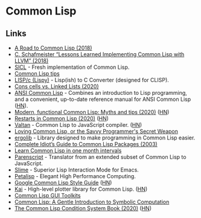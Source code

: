 # Common Lisp

## Links

* [A Road to Common Lisp \(2018\)](http://stevelosh.com/blog/2018/08/a-road-to-common-lisp/)
* [C. Schafmeister “Lessons Learned Implementing Common Lisp with LLVM” \(2018\)](https://www.youtube.com/watch?v=mbdXeRBbgDM)
* [SICL](https://github.com/robert-strandh/SICL) - Fresh implementation of Common Lisp.
* [Common Lisp tips](https://github.com/lisp-tips/lisp-tips)
* [LISP/c \(Lispy\)](https://github.com/eratosthenesia/lispc) - Lisp\(ish\) to C Converter \(designed for CLISP\).
* [Cons cells vs. Linked Lists \(2020\)](http://funcall.blogspot.com/2020/01/cons-cells-vs-linked-lists.html)
* [ANSI Common Lisp](http://www.paulgraham.com/acl.html?viewfullsite=1) - Combines an introduction to Lisp programming, and a convenient, up-to-date reference manual for ANSI Common Lisp \([HN](https://news.ycombinator.com/item?id=22083507)\).
* [Modern, functional Common Lisp: Myths and tips \(2020\)](https://ambrevar.xyz/modern-common-lisp/index.html) \([HN](https://news.ycombinator.com/item?id=22412148)\)
* [Restarts in Common Lisp \(2020\)](https://sulami.github.io/posts/common-lisp-restarts/) \([HN](https://news.ycombinator.com/item?id=22747932)\)
* [Valtan](https://github.com/cxxxr/valtan) - Common Lisp to JavaScript compiler. \([HN](https://news.ycombinator.com/item?id=22769346)\)
* [Loving Common Lisp, or the Savvy Programmer's Secret Weapon](https://leanpub.com/lovinglisp)
* [ergolib](https://github.com/rongarret/ergolib) - Library designed to make programming in Common Lisp easier.
* [Complete Idiot’s Guide to Common Lisp Packages \(2003\)](http://www.flownet.com/ron/packages.pdf)
* [Learn Common Lisp in one month intervals](https://github.com/TomLisankie/Learning-Lisp)
* [Parenscript](https://common-lisp.net/project/parenscript/) - Translator from an extended subset of Common Lisp to JavaScript.
* [Slime](https://github.com/slime/slime) - Superior Lisp Interaction Mode for Emacs.
* [Petalisp](https://github.com/marcoheisig/Petalisp) - Elegant High Performance Computing.
* [Google Common Lisp Style Guide](https://google.github.io/styleguide/lispguide.xml) \([HN](https://news.ycombinator.com/item?id=23761346)\)
* [Kai](https://github.com/komi1230/kai) - High-level plotter library for Common Lisp. \([HN](https://news.ycombinator.com/item?id=23757545)\)
* [Common Lisp GUI Toolkits](https://lispcookbook.github.io/cl-cookbook/gui.html)
* [Common Lisp: A Gentle Introduction to Symbolic Computation](https://www.cs.cmu.edu/~dst/LispBook/book.pdf)
* [The Common Lisp Condition System Book \(2020\)](https://www.apress.com/us/book/9781484261330) \([HN](https://news.ycombinator.com/item?id=23843525)\)

